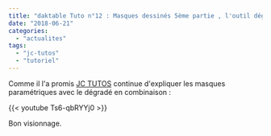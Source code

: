 ```yaml
---
title: "daktable Tuto n°12 : Masques dessinés 5ème partie , l'outil dégradé"
date: "2018-06-21"
categories: 
  - "actualites"
tags: 
  - "jc-tutos"
  - "tutoriel"
---
```


Comme il l'a promis [JC TUTOS](https://www.youtube.com/channel/UChkmJoz4r375C6F2eym99YQ) continue d'expliquer les masques paramétriques avec le dégradé en combinaison : 

{{< youtube Ts6-qbRYYj0 >}}

Bon visionnage.
